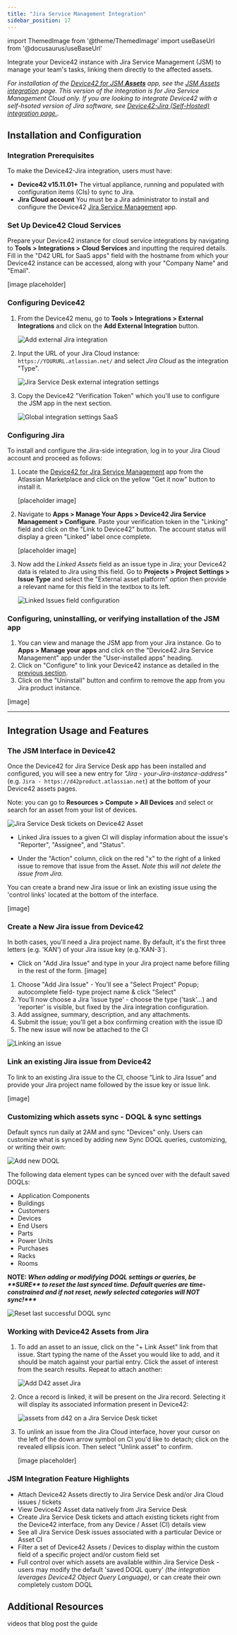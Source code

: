 ```yaml
---
title: "Jira Service Management Integration"
sidebar_position: 17
---
```

import ThemedImage from '@theme/ThemedImage'
import useBaseUrl from '@docusaurus/useBaseUrl'

Integrate your Device42 instance with Jira Service Management (JSM) to manage your team's tasks, linking them directly to the affected assets. 

_For installation of the [Device42 for JSM **Assets**](https://marketplace.atlassian.com/apps/1229672/device42-for-jira-service-management-assets?hosting=cloud&tab=overview) app, see the [JSM Assets integration](jira-assests-itegration.mdx) page. This version of the integration is for Jira Service Management Cloud only. If you are looking to integrate Device42 with a self-hsoted version of Jira software, see [Device42-Jira (Self-Hosted) integration page.](device42-jira-integration.md)._

## Installation and Configuration

### Integration Prerequisites

To make the Device42-Jira integration, users must have:

* **Device42 v15.11.01+** The virtual appliance, running and populated with configuration items (CIs) to sync to Jira. 
* **Jira Cloud account** You must be a Jira administrator to install and configure the Device42 [Jira Service Management](https://marketplace.atlassian.com/apps/1218369/device42-for-jira-service-management?hosting=cloud&tab=overview) app.

### Set Up Device42 Cloud Services

Prepare your Device42 instance for cloud service integrations by navigating to **Tools > Integrations > Cloud Services** and inputting the required details. Fill in the "D42 URL for SaaS apps" field with the hostname from which your Device42 instance can be accessed, along with your "Company Name" and "Email".

[image placeholder]

### Configuring Device42

1. From the Device42 menu, go to **Tools > Integrations > External Integrations** and click on the **Add External Integration** button.

    ![Add external Jira integration](/assets/images/add_external_Jira_integration_menu.png)

2. Input the URL of your Jira Cloud instance: `https://YOURURL.atlassian.net/` and select _Jira Cloud_ as the integration "Type". 

    ![Jira Service Desk external integration settings](/assets/images/external_integration_settings.png)

3. Copy the Device42 "Verification Token" which you'll use to configure the JSM app in the next section. 

    ![Global integration settings SaaS](/assets/images/global_SaaS_settings.png)

### Configuring Jira

To install and configure the Jira-side integration, log in to your Jira Cloud account and proceed as follows:

1. Locate the [Device42 for Jira Service Management](https://marketplace.atlassian.com/apps/1218369/device42-for-jira-service-management?tab=overview&hosting=cloud) app from the Atlassian Marketplace and click on the yellow "Get it now" button to install it.

    [placeholder image]

2. Navigate to **Apps > Manage Your Apps > Device42 Jira Service Management > Configure**. Paste your verification token in the "Linking" field and click on the "Link to Device42" button. The account status will display a green "Linked" label once complete. 

    [placeholder image]

3. Now add the _Linked Assets_ field as an issue type in Jira; your Device42 data is related to Jira using this field. Go to **Projects > Project Settings > Issue Type** and select the "External asset platform" option then provide a relevant name for this field in the textbox to its left.

    ![Linked Issues field configuration](/assets/images/Linked_issues_field_config.png) 

### Configuring, uninstalling, or verifying installation of the JSM app

1. You can view and manage the JSM app from your Jira instance. Go to **Apps > Manage your apps** and click on the "Device42 Jira Service Management" app under the "User-installed apps" heading.
2. Click on "Configure" to link your Device42 instance as detailed in the [previous section](#configuring-jira).
3. Click on the "Uninstall" button and confirm to remove the app from you Jira product instance.

[image]

* * *

## Integration Usage and Features

### The JSM Interface in Device42 

Once the Device42 for Jira Service Desk app has been installed and configured, you will see a new entry for _"Jira - your-Jira-instance-address"_ (e.g. `Jira - https://d42product.atlassian.net`) at the bottom of your Device42 assets pages.

Note: you can go to **Resources > Compute > All Devices** and select or search for an asset from your list of devices.

![Jira Service Desk tickets on Device42 Asset](/assets/images/Jira-integration-interface-on-D42-Asset-HL.png)

* Linked Jira issues to a given CI will display information about the issue's "Reporter", "Assignee", and "Status".

* Under the "Action" column, click on the red "x" to the right of a linked issue to remove that issue from the Asset. _Note this will not delete the issue from Jira._

You can create a brand new Jira issue or link an existing issue using the 'control links' located at the bottom of the interface. 

[image]

### Create a New Jira issue from Device42

In both cases, you'll need a Jira project name. By default, it's the first three letters (e.g. 'KAN') of your Jira issue key (e.g.'KAN-3`).

* Click on "Add Jira Issue" and type in your Jira project name before filling in the rest of the form.
    [image]
    
1. Choose "Add Jira Issue" - You'll see a "Select Project" Popup; autocomplete field- type project name & click "Select"
2. You'll now choose a Jira 'issue type' - choose the type ('task'…) and 'reporter' is visible, but fixed by the Jira integration configuration.
3. Add assignee, summary, description, and any attachments.
4. Submit the issue; you'll get a box confirming creation with the issue ID
5. The new issue will now be attached to the CI

![Linking an issue](/assets/images/Add_Jira_Issue_Magnified.PNG)

### Link an existing Jira issue from Device42

To link to an existing Jira issue to the CI, choose “Link to Jira Issue” and provide your Jira project name followed by the issue key or issue link. 

[image]

### Customizing which assets sync - DOQL & sync settings

Default syncs run daily at 2AM and sync "Devices" only. Users can customize what is synced by adding new Sync DOQL queries, customizing, or writing their own: 

![Add new DOQL](/assets/images/Sync_DOQL_queries.png)

The following data element types can be synced over with the default saved DOQLs:

- Application Components
- Buildings
- Customers
- Devices
- End Users
- Parts
- Power Units
- Purchases
- Racks
- Rooms

**NOTE: _When adding or modifying DOQL settings or queries, be \*\*SURE\*\* to reset the last synced time. Default queries are time-constrained and if not reset, newly selected categories will NOT sync!\*\*\*_** 

![Reset last successful DOQL sync](/assets/images/Reset_last_run_success_Time-1.png)

### Working with Device42 Assets from Jira

1. To add an asset to an issue, click on the "+ Link Asset" link from that issue. Start typing the name of the Asset you would like to add, and it should be match against your partial entry. Click the asset of interest from the search results. Repeat to attach another: 

    ![Add D42 asset Jira](/assets/images/add_d42_asset_jira.png)

2. Once a record is linked, it will be present on the Jira record. Selecting it will display its associated information present in Device42:

    ![assets from d42 on a Jira Service Desk ticket](/assets/images/D42_assets_in_Jira.png)

3. To unlink an issue from the Jira Cloud interface, hover your cursor on the left of the down arrow symbol on CI you'd like to detach; click on the revealed ellipsis icon. Then select "Unlink asset" to confirm. 

    [image placeholder]

### JSM Integration Feature Highlights

* Attach Device42 Assets directly to Jira Service Desk and/or Jira Cloud issues / tickets
* View Device42 Asset data natively from Jira Service Desk
* Create Jira Service Desk tickets and attach existing tickets right from the Device42 interface, from any Device / Asset (CI) details view
* See all Jira Service Desk issues associated with a particular Device or Asset CI
* Filter a set of Device42 Assets / Devices to display within the custom field of a specific project and/or custom field set
* Full control over which assets are available within Jira Service Desk - users may modify the default 'saved DOQL query' _(the integration leverages Device42 Object Query Language)_, or can create their own completely custom DOQL

## Additional Resources

videos
that blog post
the guide